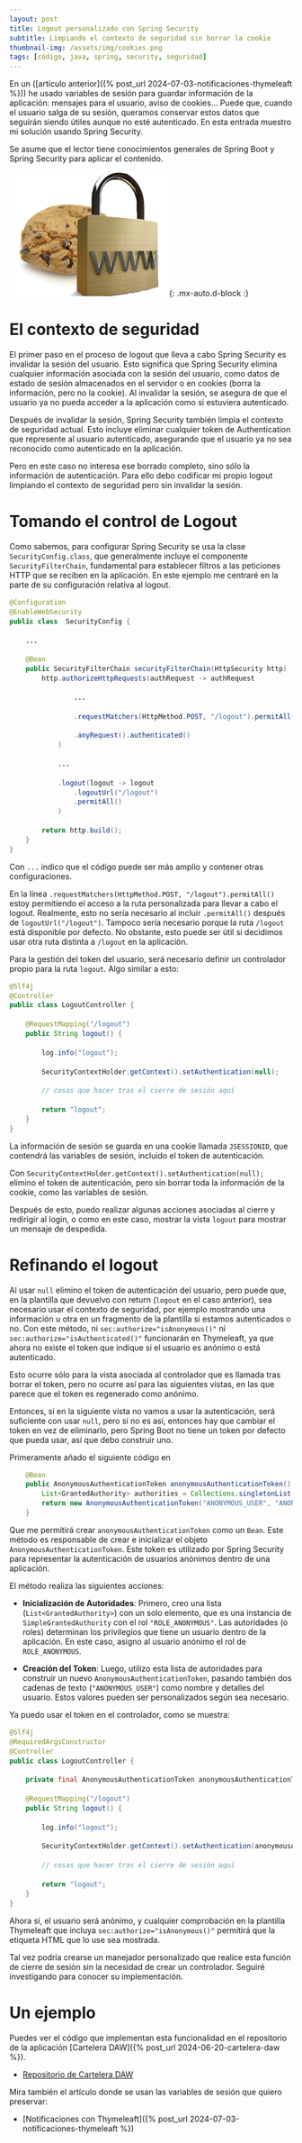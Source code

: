 ```yaml
---
layout: post
title: Logout personalizado con Spring Security
subtitle: Limpiando el contexto de seguridad sin borrar la cookie
thumbnail-img: /assets/img/cookies.png
tags: [código, java, spring, security, seguridad]
---
```


En un ([artículo anterior]({% post_url 2024-07-03-notificaciones-thymeleaft %})) he usado variables de sesión para guardar información de la aplicación: mensajes para el usuario, aviso de cookies... Puede que, cuando el usuario salga de su sesión, queramos conservar estos datos que seguirán siendo útiles aunque no esté autenticado. En esta entrada muestro mi solución usando Spring Security.

Se asume que el lector tiene conocimientos generales de Spring Boot y Spring Security para aplicar el contenido.

![Cookies](/assets/img/cookies.png){: .mx-auto.d-block :}

# El contexto de seguridad

El primer paso en el proceso de logout que lleva a cabo Spring Security es invalidar la sesión del usuario. Esto significa que Spring Security elimina cualquier información asociada con la sesión del usuario, como datos de estado de sesión almacenados en el servidor o en cookies (borra la información, pero no la cookie). Al invalidar la sesión, se asegura de que el usuario ya no pueda acceder a la aplicación como si estuviera autenticado.

Después de invalidar la sesión, Spring Security también limpia el contexto de seguridad actual. Esto incluye eliminar cualquier token de Authentication que represente al usuario autenticado, asegurando que el usuario ya no sea reconocido como autenticado en la aplicación.

Pero en este caso no interesa ese borrado completo, sino sólo la información de autenticación. Para ello debo codificar mi propio logout limpiando el contexto de seguridad pero sin invalidar la sesión.

# Tomando el control de Logout

Como sabemos, para configurar Spring Security se usa la clase `SecurityConfig.class`, que generalmente incluye el componente `SecurityFilterChain`, fundamental para establecer filtros a las peticiones HTTP que se reciben en la aplicación. En este ejemplo me centraré en la parte de su configuración relativa al logout.

``` java
@Configuration
@EnableWebSecurity
public class  SecurityConfig {

    ...

    @Bean
    public SecurityFilterChain securityFilterChain(HttpSecurity http)  throws Exception {
        http.authorizeHttpRequests(authRequest -> authRequest

                ...

                .requestMatchers(HttpMethod.POST, "/logout").permitAll()

                .anyRequest().authenticated()
            )

            ...

            .logout(logout -> logout
                .logoutUrl("/logout")
                .permitAll()
            )

        return http.build();
    }
}
```

Con `...` indico que el código puede ser más amplio y contener otras configuraciones.

En la línea `.requestMatchers(HttpMethod.POST, "/logout").permitAll()` estoy permitiendo el acceso a la ruta personalizada para llevar a cabo el logout. Realmente, esto no sería necesario al incluir `.permitAll()` después de `logoutUrl("/logout")`. Tampoco sería necesario porque la ruta `/logout` está disponible por defecto. No obstante, esto puede ser útil si decidimos usar otra ruta distinta a `/logout` en la aplicación.

Para la gestión del token del usuario, será necesario definir un controlador propio para la ruta `logout`. Algo similar a esto:

```java
@Slf4j
@Controller
public class LogoutController {

    @RequestMapping("/logout")
    public String logout() {

        log.info("logout");

        SecurityContextHolder.getContext().setAuthentication(null);

        // cosas que hacer tras el cierre de sesión aquí

        return "logout";
    }
}
```

La información de sesión se guarda en una cookie llamada `JSESSIONID`, que contendrá las variables de sesión, incluido el token de autenticación.

Con `SecurityContextHolder.getContext().setAuthentication(null);` elimino el token de autenticación, pero sin borrar toda la información de la cookie, como las variables de sesión. 

Después de esto, puedo realizar algunas acciones asociadas al cierre y redirigir al login, o como en este caso, mostrar la vista `logout` para mostrar un mensaje de despedida.

# Refinando el logout

Al usar `null` elimino el token de autenticación del usuario, pero puede que, en la plantilla que devuelvo con return (`logout` en el caso anterior), sea necesario usar el contexto de seguridad, por ejemplo mostrando una información u otra en un fragmento de la plantilla si estamos autenticados o no. Con este método, ni `sec:authorize="isAnonymous()"` ni `sec:authorize="isAuthenticated()"` funcionarán en Thymeleaft, ya que ahora no existe el token que indique si el usuario es anónimo o está autenticado.

Esto ocurre sólo para la vista asociada al controlador que es llamada tras borrar el token, pero no ocurre así para las siguientes vistas, en las que parece que el token es regenerado como anónimo.

Entonces, si en la siguiente vista no vamos a usar la autenticación, será suficiente con usar `null`, pero si no es así, entonces hay que cambiar el token en vez de eliminarlo, pero Spring Boot no tiene un token por defecto que pueda usar, así que debo construir uno.

Primeramente añado el siguiente código en

``` java
    @Bean
    public AnonymousAuthenticationToken anonymousAuthenticationToken() {
        List<GrantedAuthority> authorities = Collections.singletonList(new SimpleGrantedAuthority("ROLE_ANONYMOUS"));
        return new AnonymousAuthenticationToken("ANONYMOUS_USER", "ANONYMOUS_USER", authorities);
    }
```

Que me permitirá crear `anonymousAuthenticationToken` como un `Bean`. Este método es responsable de crear e inicializar el objeto `AnonymousAuthenticationToken`. Este token es utilizado por Spring Security para representar la autenticación de usuarios anónimos dentro de una aplicación.

El método realiza las siguientes acciones:

* **Inicialización de Autoridades**: Primero, creo una lista (`List<GrantedAuthority>`) con un solo elemento, que es una instancia de `SimpleGrantedAuthority` con el rol `"ROLE_ANONYMOUS"`. Las autoridades (o roles) determinan los privilegios que tiene un usuario dentro de la aplicación. En este caso, asigno al usuario anónimo el rol de `ROLE_ANONYMOUS`.

* **Creación del Token**: Luego, utilizo esta lista de autoridades para construir un nuevo `AnonymousAuthenticationToken`, pasando también dos cadenas de texto (`"ANONYMOUS_USER"`) como nombre y detalles del usuario. Estos valores pueden ser personalizados según sea necesario.

Ya puedo usar el token en el controlador, como se muestra:

```java
@Slf4j
@RequiredArgsConstructor
@Controller
public class LogoutController {

    private final AnonymousAuthenticationToken anonymousAuthenticationToken;

    @RequestMapping("/logout")
    public String logout() {

        log.info("logout");

        SecurityContextHolder.getContext().setAuthentication(anonymousAuthenticationToken);

        // cosas que hacer tras el cierre de sesión aquí

        return "logout";
    }
}
```

Ahora sí, el usuario será anónimo, y cualquier comprobación en la plantilla Thymeleaft que incluya `sec:authorize="isAnonymous()"` permitirá que la etiqueta HTML que lo use sea mostrada.

Tal vez podría crearse un manejador personalizado que realice esta función de cierre de sesión sin la necesidad de crear un controlador. Seguiré investigando para conocer su implementación.

# Un ejemplo

Puedes ver el código que implementan esta funcionalidad en el repositorio de la aplicación [Cartelera DAW]({% post_url 2024-06-20-cartelera-daw %}).

- [Repositorio de Cartelera DAW](https://github.com/JavGuerra/cartelera-daw)

Mira también el artículo donde se usan las variables de sesión que quiero preservar:

- [Notificaciones con Thymeleaft]({% post_url 2024-07-03-notificaciones-thymeleaft %})